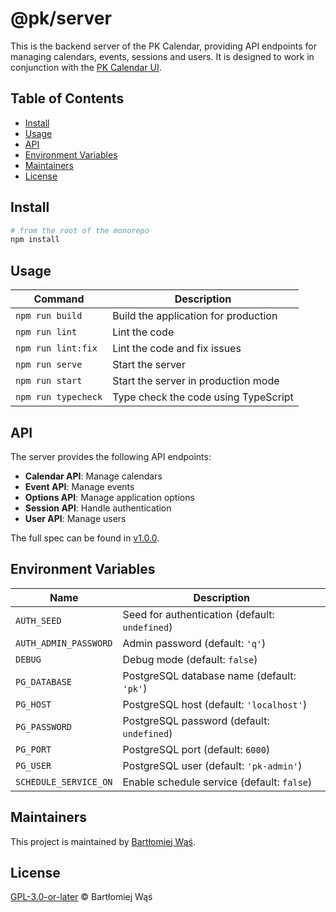 # @pk/server

This is the backend server of the PK Calendar, providing API endpoints for managing calendars, events, sessions and
users.
It is designed to work in conjunction with the [PK Calendar UI](../ui/README.md).

## Table of Contents

- [Install](#install)
- [Usage](#usage)
- [API](#api)
- [Environment Variables](#environment-variables)
- [Maintainers](#maintainers)
- [License](#license)

## Install

```bash
# from the root of the monorepo
npm install
```

## Usage

| Command             | Description                          |
|---------------------|--------------------------------------|
| `npm run build`     | Build the application for production |
| `npm run lint`      | Lint the code                        |
| `npm run lint:fix`  | Lint the code and fix issues         |
| `npm run serve`     | Start the server                     |
| `npm run start`     | Start the server in production mode  |
| `npm run typecheck` | Type check the code using TypeScript |

## API

The server provides the following API endpoints:

- **Calendar API**: Manage calendars
- **Event API**: Manage events
- **Options API**: Manage application options
- **Session API**: Handle authentication
- **User API**: Manage users

The full spec can be found in [v1.0.0](./docs/v1.0.0.json).

## Environment Variables

| Name                  | Description                                    |
|-----------------------|------------------------------------------------|
| `AUTH_SEED`           | Seed for authentication (default: `undefined`) |
| `AUTH_ADMIN_PASSWORD` | Admin password (default: `'q'`)                |
| `DEBUG`               | Debug mode (default: `false`)                  |
| `PG_DATABASE`         | PostgreSQL database name (default: `'pk'`)     |
| `PG_HOST`             | PostgreSQL host (default: `'localhost'`)       |
| `PG_PASSWORD`         | PostgreSQL password (default: `undefined`)     |
| `PG_PORT`             | PostgreSQL port (default: `6000`)              |
| `PG_USER`             | PostgreSQL user (default: `'pk-admin'`)        |
| `SCHEDULE_SERVICE_ON` | Enable schedule service (default: `false`)     |

## Maintainers

This project is maintained by [Bartłomiej Wąś](https://github.com/KT-Trez).

## License

[GPL-3.0-or-later](../../LICENSE) © Bartłomiej Wąś